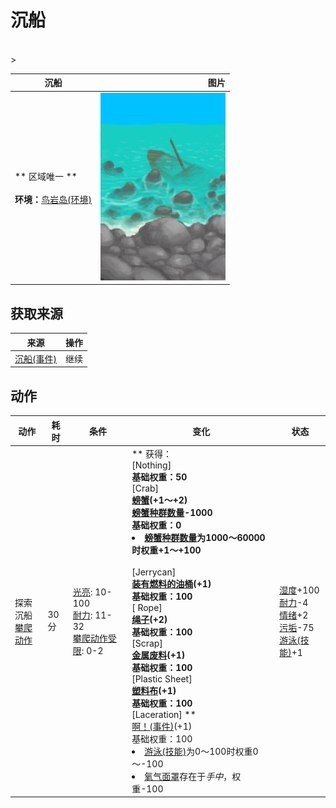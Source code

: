 # 沉船  
>   
<br>  
>   
  
  沉船  |   图片   
 ----  |  ----:   
 ** 区域唯一 **<br><br>**环境：**[鸟岩岛(环境)](Env_BirdRock.md)  |  <img decoding="async" src="Sprite/Shipwreck.png" href="a.md" style="max-width:300px;max-height:300px;">   
  
## 获取来源  
来源  |  操作  
----  |  ----  
[沉船(事件)](Event_ShipwreckFound.md)  |  继续  
## 动作  
动作  |  耗时  |  条件  |  变化  |  状态  
----  |  ----  |  ----  |  ----  |  ----  
探索沉船<br>[攀爬动作](ClimbAction.md)  |  30分  |  [光亮](Light.md): 10-100<br>[耐力](Stamina.md): 11-32<br>[攀爬动作受限](ModifierClimb.md): 0-2  |  ** 获得： **<br>** [Nothing] **<br>基础权重：50<br>** [Crab] **<br>  [螃蟹](Crab.md)(+1～+2)<br>[螃蟹种群数量](Pop_Crab.md)-1000<br>基础权重：0<li>[螃蟹种群数量](Pop_Crab.md)为1000～60000时权重+1～+100</li><br>** [Jerrycan] **<br>  [装有燃料的油桶](JerrycanFuel.md)(+1)<br>基础权重：100<br>** [ Rope] **<br>  [绳子](Rope.md)(+2)<br>基础权重：100<br>** [Scrap] **<br>  [金属废料](MetalScrap.md)(+1)<br>基础权重：100<br>** [Plastic Sheet] **<br>  [塑料布](PlasticSheet.md)(+1)<br>基础权重：100<br>** [Laceration] **<br>  [啊！(事件)](Event_DiveLaceration.md)(+1)<br>基础权重：100<li>[游泳(技能)](Skill_Swimming.md)为0～100时权重0～-100</li><li>[氧气面罩](Oxygen.md)存在于*手中*，权重-100</li>  |  [湿度](Wetness.md)+100<br>[耐力](Stamina.md)-4<br>[情绪](Morale.md)+2<br>[污垢](Filth.md)-75<br>[游泳(技能)](Skill_Swimming.md)+1  


<script>document.title="沉船 - 卡牌生存百科 Card Survival Wiki";</script>